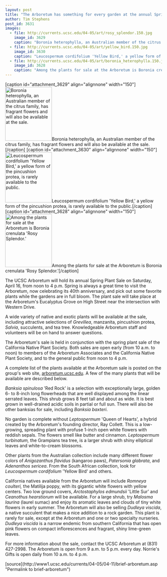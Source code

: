 ```yaml
---
layout: post
title: "The Arboretum has something for every garden at the annual Spring Plant Sale on Saturday, April 16"
author: Tim Stephens
post_id: 3631
images:
  - file: http://currents.ucsc.edu/04-05/art/rosy_splendor.150.jpg
    image_id: 3629
    caption: "Boronia heterophylla, an Australian member of the citrus family, has fragrant flowers and will also be available at the sale."
  - file: http://currents.ucsc.edu/04-05/art/yellow_bird.150.jpg
    image_id: 3630
    caption: "Leucospermum cordifolium 'Yellow Bird,' a yellow form of the pincushion protea, is rarely available to the public."
  - file: http://currents.ucsc.edu/04-05/art/boronia_heterophylla.150.jpg
    image_id: 3628
    caption: "Among the plants for sale at the Arboretum is Boronia crenulata 'Rosy Splendor.'"
---
```


[caption id="attachment_3629" align="alignnone" width="150"]<a href="http://localhost/mysite/wp-content/uploads/2005/04/rosy_splendor.150.jpg"><img class="size-full wp-image-3629" src="http://localhost/mysite/wp-content/uploads/2005/04/rosy_splendor.150.jpg" alt="Boronia heterophylla, an Australian member of the citrus family, has fragrant flowers and will also be available at the sale." width="150" height="172" /></a>Boronia heterophylla, an Australian member of the citrus family, has fragrant flowers and will also be available at the sale.[/caption]
[caption id="attachment_3630" align="alignnone" width="150"]<a href="http://localhost/mysite/wp-content/uploads/2005/04/yellow_bird.150.jpg"><img class="size-full wp-image-3630" src="http://localhost/mysite/wp-content/uploads/2005/04/yellow_bird.150.jpg" alt="Leucospermum cordifolium 'Yellow Bird,' a yellow form of the pincushion protea, is rarely available to the public." width="150" height="161" /></a>Leucospermum cordifolium 'Yellow Bird,' a yellow form of the pincushion protea, is rarely available to the public.[/caption]
[caption id="attachment_3628" align="alignnone" width="150"]<a href="http://localhost/mysite/wp-content/uploads/2005/04/boronia_heterophylla.150.jpg"><img class="size-full wp-image-3628" src="http://localhost/mysite/wp-content/uploads/2005/04/boronia_heterophylla.150.jpg" alt="Among the plants for sale at the Arboretum is Boronia crenulata 'Rosy Splendor.'" width="150" height="170" /></a>Among the plants for sale at the Arboretum is Boronia crenulata 'Rosy Splendor.'[/caption]
<a name="content" id="content"></a>
<p>
  The UCSC Arboretum will hold its annual Spring Plant Sale on Saturday, April 16, from noon to 4 p.m. Spring is always a great time to visit the Arboretum, now celebrating its 40th anniversary, and pick out some favorite plants while the gardens are in full bloom. The plant sale will take place at the Arboretum's Eucalyptus Grove on High Street near the intersection with Western Drive.
</p>
<p>
  A wide variety of native and exotic plants will be available at the sale, including attractive selections of <i>Grevillea</i>, manzanita, pincushion protea, <i>Salvia</i>, succulents, and tea tree. Knowledgeable Arboretum staff and volunteers will be on hand to answer questions.
</p>
<p>
  The Arboretum's sale is held in conjunction with the spring plant sale of the California Native Plant Society. Both sales are open early (from 10 a.m. to noon) to members of the Arboretum Associates and the California Native Plant Society, and to the general public from noon to 4 p.m.
</p>
<p>
  A complete list of the plants available at the Arboretum sale is posted on the group's web site, <a href="http://arboretum.ucsc.edu">arboretum.ucsc.edu</a>. A few of the many plants that will be available are described below.
</p>
<p>
  <i>Banksia spinulosa</i> 'Red Rock' is a selection with exceptionally large, golden 6- to 8-inch long flowerheads that are well displayed among the linear serrated leaves. This shrub grows 8 feet tall and about as wide. It is best grown in well-drained acidic soils in partial or full sun. There will also be other banksias for sale, including <i>Banksia baxteri</i>.
</p>
<p>
  No garden is complete without <i>Leptospermum</i> 'Queen of Hearts', a hybrid created by the Arboretum's founding director, Ray Collett. This is a low-growing, spreading plant with profuse 1-inch open white flowers with reddish sepals. The flowers smell like butter and cinnamon. <i>Leptospermum turbinatum,</i> the Grampians tea tree, is a larger shrub with shiny elliptical leaves and white-to-cream blossoms.
</p>
<p>
  Other plants from the Australian collection include many different flower colors of <i>Anigozanthus flavidus</i> (kangaroo paws), <i>Patersonia glabrata</i>, and <i>Adenanthos sericea</i>. From the South African collection, look for <i>Leucospermum cordifolium</i> 'Yellow Bird' and others.
</p>
<p>
  California natives available from the Arboretum will include <i>Romneya coulteri,</i> the Matilija poppy, with its gigantic white flowers with yellow centers. Two low ground covers, <i>Arctostaphylos edmundsii</i> 'Little Sur' and <i>Ceanothus hearstiorum</i> will be available. For a large shrub, try <i>Malosma laurina</i> (laurel sumac) and enjoy its aromatic leaves and clouds of tiny white flowers in early summer. The Arboretum will also be selling <i>Dudleya viscida</i>, a native succulent that makes a nice addition to a rock garden. This plant is rarely for sale, except at the Arboretum and one or two specialty nurseries. <i>Dudleya viscida</i> is a narrow endemic from southern California that has open pink flowers on compact inflorescences and fragrant, shiny lime-green leaves.
</p>
<p>
  For more information about the sale, contact the UCSC Arboretum at (831) 427-2998. The Arboretum is open from 9 a.m. to 5 p.m. every day. Norrie's Gifts is open daily from 10 a.m. to 4 p.m.
</p>
<form>
  <input name="t1" size="-1" type="hidden">
</form>



</p>
[source](http://www1.ucsc.edu/currents/04-05/04-11/brief-arboretum.asp "Permalink to brief-arboretum")
